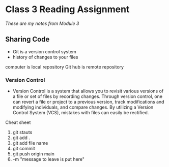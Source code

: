 # Class 3 Reading Assignment

*These are my notes from Module 3*

## Sharing Code
- Git is a version control system
- history of changes to your files 

computer is local repository 
Git hub is remote repository 


### Version Control 

- Version Control is a system that allows you to revisit various versions of a file or set of files by recording changes. Through version control, one can revert a file or project to a previous version, track modifications and modifying individuals, and compare changes. By utilizing a Version Control System (VCS), mistakes with files can easily be rectified.

Cheat sheet
1. git stauts 
2. git add . 
3. git add file name 
4. git commit
5. git push origin main
6.  -m "message to leave is put here"


